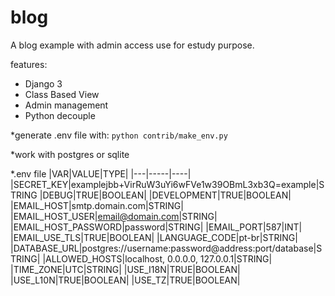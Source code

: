 # blog

A blog example with admin access use for estudy purpose.

features:

- Django 3
- Class Based View
- Admin management
- Python decouple


*generate .env file with:
```python contrib/make_env.py```

*work with postgres or sqlite

*.env file
|VAR|VALUE|TYPE|
|---|-----|----|
|SECRET_KEY|examplejbb+VirRuW3uYi6wFVe1w39OBmL3xb3Q=example|STRING
|DEBUG|TRUE|BOOLEAN|
|DEVELOPMENT|TRUE|BOOLEAN|
|EMAIL_HOST|smtp.domain.com|STRING|
|EMAIL_HOST_USER|email@domain.com|STRING|
|EMAIL_HOST_PASSWORD|password|STRING|
|EMAIL_PORT|587|INT|
|EMAIL_USE_TLS|TRUE|BOOLEAN|
|LANGUAGE_CODE|pt-br|STRING|
|DATABASE_URL|postgres://username:password@address:port/database|STRING|
|ALLOWED_HOSTS|localhost, 0.0.0.0, 127.0.0.1|STRING|
|TIME_ZONE|UTC|STRING|
|USE_I18N|TRUE|BOOLEAN|
|USE_L10N|TRUE|BOOLEAN|
|USE_TZ|TRUE|BOOLEAN|
